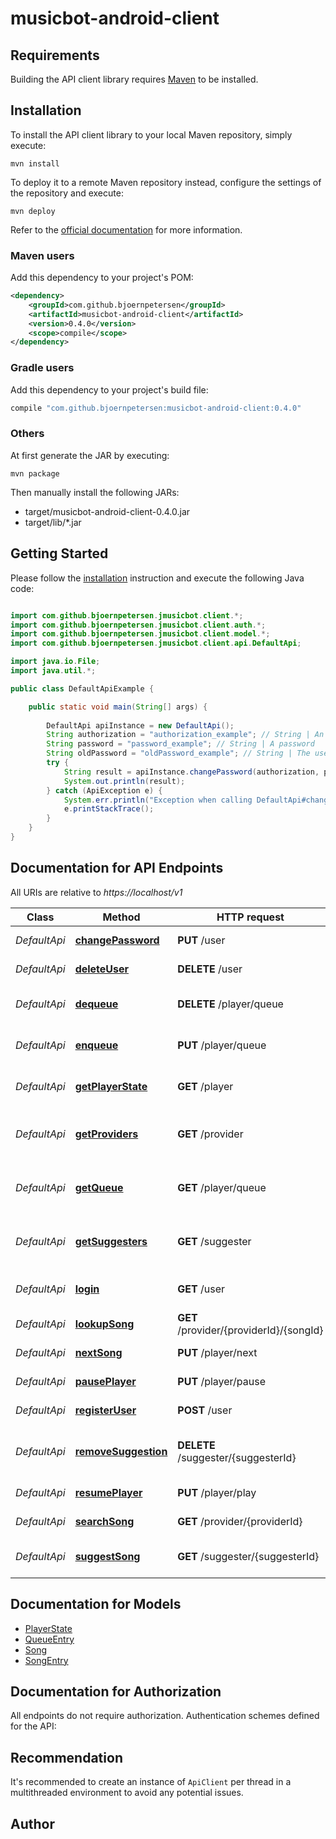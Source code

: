 # musicbot-android-client

## Requirements

Building the API client library requires [Maven](https://maven.apache.org/) to be installed.

## Installation

To install the API client library to your local Maven repository, simply execute:

```shell
mvn install
```

To deploy it to a remote Maven repository instead, configure the settings of the repository and execute:

```shell
mvn deploy
```

Refer to the [official documentation](https://maven.apache.org/plugins/maven-deploy-plugin/usage.html) for more information.

### Maven users

Add this dependency to your project's POM:

```xml
<dependency>
    <groupId>com.github.bjoernpetersen</groupId>
    <artifactId>musicbot-android-client</artifactId>
    <version>0.4.0</version>
    <scope>compile</scope>
</dependency>
```

### Gradle users

Add this dependency to your project's build file:

```groovy
compile "com.github.bjoernpetersen:musicbot-android-client:0.4.0"
```

### Others

At first generate the JAR by executing:

    mvn package

Then manually install the following JARs:

* target/musicbot-android-client-0.4.0.jar
* target/lib/*.jar

## Getting Started

Please follow the [installation](#installation) instruction and execute the following Java code:

```java

import com.github.bjoernpetersen.jmusicbot.client.*;
import com.github.bjoernpetersen.jmusicbot.client.auth.*;
import com.github.bjoernpetersen.jmusicbot.client.model.*;
import com.github.bjoernpetersen.jmusicbot.client.api.DefaultApi;

import java.io.File;
import java.util.*;

public class DefaultApiExample {

    public static void main(String[] args) {
        
        DefaultApi apiInstance = new DefaultApi();
        String authorization = "authorization_example"; // String | An authorization token
        String password = "password_example"; // String | A password
        String oldPassword = "oldPassword_example"; // String | The users old password. Only required if the user is no guest
        try {
            String result = apiInstance.changePassword(authorization, password, oldPassword);
            System.out.println(result);
        } catch (ApiException e) {
            System.err.println("Exception when calling DefaultApi#changePassword");
            e.printStackTrace();
        }
    }
}

```

## Documentation for API Endpoints

All URIs are relative to *https://localhost/v1*

Class | Method | HTTP request | Description
------------ | ------------- | ------------- | -------------
*DefaultApi* | [**changePassword**](docs/DefaultApi.md#changePassword) | **PUT** /user | Sets a new password
*DefaultApi* | [**deleteUser**](docs/DefaultApi.md#deleteUser) | **DELETE** /user | Deletes a user
*DefaultApi* | [**dequeue**](docs/DefaultApi.md#dequeue) | **DELETE** /player/queue | Removes a Song from the queue
*DefaultApi* | [**enqueue**](docs/DefaultApi.md#enqueue) | **PUT** /player/queue | Adds a Song to the queue
*DefaultApi* | [**getPlayerState**](docs/DefaultApi.md#getPlayerState) | **GET** /player | Returns the current player state
*DefaultApi* | [**getProviders**](docs/DefaultApi.md#getProviders) | **GET** /provider | Returns a list of all available providers
*DefaultApi* | [**getQueue**](docs/DefaultApi.md#getQueue) | **GET** /player/queue | Returns the current player queue
*DefaultApi* | [**getSuggesters**](docs/DefaultApi.md#getSuggesters) | **GET** /suggester | Returns a list of all available suggesters
*DefaultApi* | [**login**](docs/DefaultApi.md#login) | **GET** /user | Retrieves a token for a user
*DefaultApi* | [**lookupSong**](docs/DefaultApi.md#lookupSong) | **GET** /provider/{providerId}/{songId} | Looks up a song
*DefaultApi* | [**nextSong**](docs/DefaultApi.md#nextSong) | **PUT** /player/next | Skips to the next song
*DefaultApi* | [**pausePlayer**](docs/DefaultApi.md#pausePlayer) | **PUT** /player/pause | Pauses the player
*DefaultApi* | [**registerUser**](docs/DefaultApi.md#registerUser) | **POST** /user | Registers a new user
*DefaultApi* | [**removeSuggestion**](docs/DefaultApi.md#removeSuggestion) | **DELETE** /suggester/{suggesterId} | Removes a song from the suggestions
*DefaultApi* | [**resumePlayer**](docs/DefaultApi.md#resumePlayer) | **PUT** /player/play | Resumes the player
*DefaultApi* | [**searchSong**](docs/DefaultApi.md#searchSong) | **GET** /provider/{providerId} | Searches for songs
*DefaultApi* | [**suggestSong**](docs/DefaultApi.md#suggestSong) | **GET** /suggester/{suggesterId} | Returns a list of suggestions


## Documentation for Models

 - [PlayerState](docs/PlayerState.md)
 - [QueueEntry](docs/QueueEntry.md)
 - [Song](docs/Song.md)
 - [SongEntry](docs/SongEntry.md)


## Documentation for Authorization

All endpoints do not require authorization.
Authentication schemes defined for the API:

## Recommendation

It's recommended to create an instance of `ApiClient` per thread in a multithreaded environment to avoid any potential issues.

## Author



